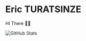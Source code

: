 # Eric TURATSINZE

HI There ✋🏽

![GitHub Stats](https://github-readme-stats.vercel.app/api?username=EricClass&theme=radical)
